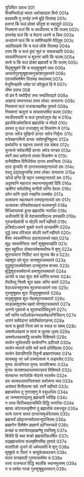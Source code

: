 युधिष्ठिर उवाच	001  
विस्रम्भितोऽहं भवता धर्मान्प्रवदता विभो	001a  
प्रवक्ष्यामि तु सन्देहं तन्मे ब्रूहि पितामह	001c  
व्रतानां किं फलं प्रोक्तं कीदृशं वा महाद्युते	002a  
नियमानां फलं किं च स्वधीतस्य च किं फलम्	002c  
दमस्येह फलं किं च वेदानां धारणे च किम्	003a  
अध्यापने फलं किं च सर्वमिच्छामि वेदितुम्	003c  
अप्रतिग्राहके किं च फलं लोके पितामह	004a  
तस्य किं च फलं दृष्टं श्रुतं यः सम्प्रयच्छति	004c  
स्वकर्मनिरतानां च शूराणां चापि किं फलम्	005a  
सत्ये च किं फलं प्रोक्तं ब्रह्मचर्ये च किं फलम्	005c  
पितृशुश्रूषणे किं च मातृशुश्रूषणे तथा	006a  
आचार्यगुरुशुश्रूषास्वनुक्रोशानुकम्पने	006c  
एतत्सर्वमशेषेण पितामह यथातथम्	007a  
वेत्तुमिच्छामि धर्मज्ञ परं कौतूहलं हि मे	007c  
भीष्म उवाच	008  
यो व्रतं वै यथोद्दिष्टं तथा सम्प्रतिपद्यते	008a  
अखण्डं सम्यगारब्धं तस्य लोकाः सनातनाः	008c  
नियमानां फलं राजन्प्रत्यक्षमिह दृश्यते	009a  
नियमानां क्रतूनां च त्वयावाप्तमिदं फलम्	009c  
स्वधीतस्यापि च फलं दृश्यतेऽमुत्र चेह च	010a  
इहलोकेऽर्थवान्नित्यं ब्रह्मलोके च मोदते	010c  
दमस्य तु फलं राजञ्शृणु त्वं विस्तरेण मे	011a  
दान्ताः सर्वत्र सुखिनो दान्ताः सर्वत्र निर्वृताः	011c  
यत्रेच्छागामिनो दान्ताः सर्वशत्रुनिषूदनाः	012a  
प्रार्थयन्ति च यद्दान्ता लभन्ते तन्न संशयः	012c  
युज्यन्ते सर्वकामैर्हि दान्ताः सर्वत्र पाण्डव	013a  
स्वर्गे तथा प्रमोदन्ते तपसा विक्रमेण च	013c  
दानैर्यज्ञैश्च विविधैर्यथा दान्ताः क्षमान्विताः	014a  
दाता कुप्यति नो दान्तस्तस्माद्दानात्परो दमः	014c  
यस्तु दद्यादकुप्यन्हि तस्य लोकाः सनातनाः	015a  
क्रोधो हन्ति हि यद्दानं तस्माद्दानात्परो दमः	015c  
अदृश्यानि महाराज स्थानान्ययुतशो दिवि	016a  
ऋषीणां सर्वलोकेषु यानीतो यान्ति देवताः	016c  
दमेन यानि नृपते गच्छन्ति परमर्षयः	017a  
कामयाना महत्स्थानं तस्माद्दानात्परो दमः	017c  
अध्यापकः परिक्लेशादक्षयं फलमश्नुते	018a  
विधिवत्पावकं हुत्वा ब्रह्मलोके नराधिप	018c  
अधीत्यापि हि यो वेदान्न्यायविद्भ्यः प्रयच्छति	019a  
गुरुकर्मप्रशंसी च सोऽपि स्वर्गे महीयते	019c  
क्षत्रियोऽध्ययने युक्तो यजने दानकर्मणि	020a  
युद्धे यश्च परित्राता सोऽपि स्वर्गे महीयते	020c  
वैश्यः स्वकर्मनिरतः प्रदानाल्लभते महत्	021a  
शूद्रः स्वकर्मनिरतः स्वर्गं शुश्रूषयार्च्छति	021c  
शूरा बहुविधाः प्रोक्तास्तेषामर्थांश्च मे शृणु	022a  
शूरान्वयानां निर्दिष्टं फलं शूरस्य चैव ह	022c  
यज्ञशूरा दमे शूराः सत्यशूरास्तथापरे	023a  
युद्धशूरास्तथैवोक्ता दानशूराश्च मानवाः	023c  
बुद्धिशूरास्तथैवान्ये क्षमाशूरास्तथापरे	024a  
आर्जवे च तथा शूराः शमे वर्तन्ति मानवाः	024c  
तैस्तैस्तु नियमैः शूरा बहवः सन्ति चापरे	025a  
वेदाध्ययनशूराश्च शूराश्चाध्यापने रताः	025c  
गुरुशुश्रूषया शूराः पितृशुश्रूषयापरे	026a  
मातृशुश्रूषया शूरा भैक्ष्यशूरास्तथापरे	026c  
साङ्ख्यशूराश्च बहवो योगशूरास्तथापरे	027a  
अरण्ये गृहवासे च शूराश्चातिथिपूजने	027c  
सर्वे यान्ति पराँल्लोकान्स्वकर्मफलनिर्जितान्	027e  
धारणं सर्ववेदानां सर्वतीर्थावगाहनम्	028a  
सत्यं च ब्रुवतो नित्यं समं वा स्यान्न वा समम्	028c  
अश्वमेधसहस्रं च सत्यं च तुलया धृतम्	029a  
अश्वमेधसहस्राद्धि सत्यमेव विशिष्यते	029c  
सत्येन सूर्यस्तपति सत्येनाग्निः प्रदीप्यते	030a  
सत्येन मारुतो वाति सर्वं सत्ये प्रतिष्ठितम्	030c  
सत्येन देवान्प्रीणाति पितॄन्वै ब्राह्मणांस्तथा	031a  
सत्यमाहुः परं धर्मं तस्मात्सत्यं न लङ्घयेत्	031c  
मुनयः सत्यनिरता मुनयः सत्यविक्रमाः	032a  
मुनयः सत्यशपथास्तस्मात्सत्यं विशिष्यते	032c  
सत्यवन्तः स्वर्गलोके मोदन्ते भरतर्षभ	032e  
दमः सत्यफलावाप्तिरुक्ता सर्वात्मना मया	033a  
असंशयं विनीतात्मा सर्वः स्वर्गे महीयते	033c  
ब्रह्मचर्यस्य तु गुणाञ्शृणु मे वसुधाधिप	034a  
आ जन्ममरणाद्यस्तु ब्रह्मचारी भवेदिह	034c  
न तस्य किञ्चिदप्राप्यमिति विद्धि जनाधिप	034e  
बह्व्यः कोट्यस्त्वृषीणां तु ब्रह्मलोके वसन्त्युत	035a  
सत्ये रतानां सततं दान्तानामूर्ध्वरेतसाम्	035c  
ब्रह्मचर्यं दहेद्राजन्सर्वपापान्युपासितम्	036a  
ब्राह्मणेन विशेषेण ब्राह्मणो ह्यग्निरुच्यते	036c  
प्रत्यक्षं च तवाप्येतद्ब्राह्मणेषु तपस्विषु	037a  
बिभेति हि यथा शक्रो ब्रह्मचारिप्रधर्षितः	037c  
तद्ब्रह्मचर्यस्य फलमृषीणामिह दृश्यते	037e  
मातापित्रोः पूजने यो धर्मस्तमपि मे शृणु	038a  
शुश्रूषते यः पितरं न चासूयेत्कथञ्चन	038c  
मातरं वानहंवादी गुरुमाचार्यमेव च	038e  
तस्य राजन्फलं विद्धि स्वर्लोके स्थानमुत्तमम्	039a  
न च पश्येत नरकं गुरुशुश्रूषुरात्मवान्	039c  
